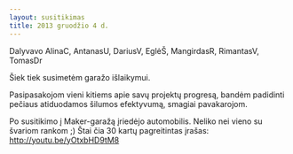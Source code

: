 ```yaml
---
layout: susitikimas
title: 2013 gruodžio 4 d.
---
```

Dalyvavo AlinaC, AntanasU, DariusV, EglėŠ, MangirdasR, RimantasV, TomasDr

Šiek tiek susimetėm garažo išlaikymui.

Pasipasakojom vieni kitiems apie savų projektų progresą, bandėm padidinti
pečiaus atiduodamos šilumos efektyvumą, smagiai pavakarojom.

Po susitikimo į Maker-garažą įriedėjo automobilis. Neliko nei vieno su
švariom rankom ;)
Štai čia 30 kartų pagreitintas įrašas: <http://youtu.be/yOtxbHD9tM8>

